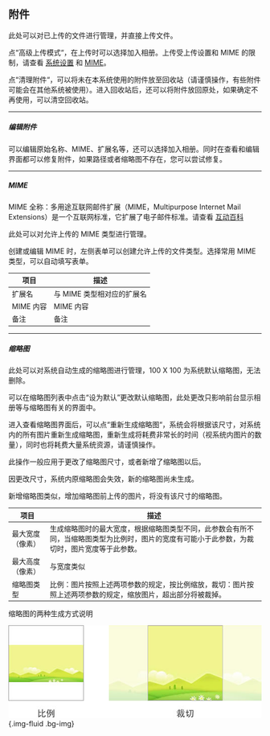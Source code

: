 ## 附件

此处可以对已上传的文件进行管理，并直接上传文件。

点“高级上传模式“，在上传时可以选择加入相册。上传受上传设置和 MIME 的限制，请查看 [系统设置](opt.md) 和 [MIME](#mime)。

点“清理附件“，可以将未在本系统使用的附件放至回收站（请谨慎操作，有些附件可能会在其他系统被使用）。进入回收站后，还可以将附件放回原处，如果确定不再使用，可以清空回收站。

----------

##### 编辑附件

可以编辑原始名称、MIME、扩展名等，还可以选择加入相册。同时在查看和编辑界面都可以修复附件，如果路径或者缩略图不存在，您可以尝试修复。

----------

<span id="mime"></span>

##### MIME

MIME 全称：多用途互联网邮件扩展（MIME，Multipurpose Internet Mail Extensions）是一个互联网标准，它扩展了电子邮件标准。请查看 [互动百科](http://www.baike.com/wiki/MIME)

此处可以对允许上传的 MIME 类型进行管理。

创建或编辑 MIME 时，左侧表单可以创建允许上传的文件类型。选择常用 MIME 类型，可以自动填写表单。

| 项目 | 描述 |
| - | - |
| 扩展名 | 与 MIME 类型相对应的扩展名 |
| MIME 内容 | MIME 内容 |
| 备注 | 备注 |

----------
 
##### 缩略图

此处可以对系统自动生成的缩略图进行管理，100 X 100 为系统默认缩略图，无法删除。

可以在缩略图列表中点击“设为默认”更改默认缩略图，此处更改只影响前台显示相册等与缩略图有关的界面中。

进入查看缩略图界面后，可以点“重新生成缩略图“，系统会将根据该尺寸，对系统内的所有图片重新生成缩略图，重新生成将耗费非常长的时间（视系统内图片的数量），同时也将耗费大量系统资源，请谨慎操作。

此操作一般应用于更改了缩略图尺寸，或者新增了缩略图以后。

因更改尺寸，系统内原缩略图会失效，新的缩略图尚未生成。

新增缩略图类似，增加缩略图前上传的图片，将没有该尺寸的缩略图。

| 项目 | 描述 |
| - | - |
| 最大宽度（像素） | 生成缩略图时的最大宽度，根据缩略图类型不同，此参数会有所不同，当缩略图类型为比例时，图片的宽度有可能小于此参数，为裁切时，图片宽度等于此参数。 |
| 最大高度（像素） | 与宽度类似 |
| 缩略图类型 | 比例：图片按照上述两项参数的规定，按比例缩放，裁切：图片按照上述两项参数的规定，缩放图片，超出部分将被裁掉。 |

缩略图的两种生成方式说明

![缩略图的两种生成方式说明](thumb.jpg){.img-fluid .bg-img}
